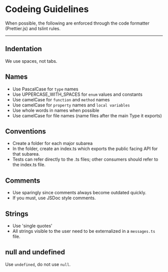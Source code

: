 # Codeing Guidelines

When possible, the following are enforced through the code formatter
(Prettier.js) and tslint rules.

---

## Indentation

We use spaces, not tabs.

## Names

- Use PascalCase for `type` names
- Use UPPERCASE_WITH_SPACES for `enum` values and constants
- Use camelCase for `function` and `method` names
- Use camelCase for `property` names and `local variables`
- Use whole words in names when possible
- Use camelCase for file names (name files after the main Type it exports)

## Conventions

- Create a folder for each major subarea
- In the folder, create an index.ts which exports the public facing API for that
  subarea.
- Tests can refer directly to the .ts files; other consumers should refer to the
  index.ts file.

## Comments

- Use sparingly since comments always become outdated quickly.
- If you must, use JSDoc style comments.

## Strings

- Use 'single quotes'
- All strings visible to the user need to be externalized in a `messages.ts` file.

## null and undefined

Use `undefined`, do not use `null`.
